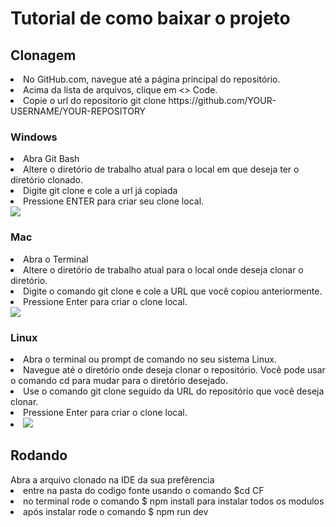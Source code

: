 <h1> Tutorial de como baixar o projeto </h1>
<h2>Clonagem</h2>
<li> 
No GitHub.com, navegue até a página principal do repositório.
</li>
<li> 
Acima da lista de arquivos, clique em <> Code.
</li>
<li> 
Copie o url do repositorio
<a>git clone https://github.com/YOUR-USERNAME/YOUR-REPOSITORY</a>
</li>
<h3>Windows</h3>
<li> 
Abra Git Bash
</li>
<li> 
Altere o diretório de trabalho atual para o local em que deseja ter o diretório clonado.
</li>
<li>
Digite git clone e cole a url já copiada
</li>
<li>
Pressione ENTER para criar seu clone local.
</li> 
<img src="https://www.virtualizationhowto.com/wp-content/uploads/2017/08/Use-Git-Clone-command-to-clone-remote-repository.png">
<h3>Mac</h3>
<li>
Abra o Terminal
</li>
<li>
Altere o diretório de trabalho atual para o local onde deseja clonar o diretório.
</li>
<li>
Digite o comando git clone e cole a URL que você copiou anteriormente.
</li>
<li>
Pressione Enter para criar o clone local.
</li>
<img src="https://blogger.googleusercontent.com/img/b/R29vZ2xl/AVvXsEj3-DJi_hchhg9fG3IKF803se93BD3_zjvy91Edf0fujv_byLVjYyPQ2-83-OESWlUp8rUUV9mEWhPEIfuZUnNbPmH4kwcPoe6PEzqnH_ijjuY_wJWklVMoBK1cXhtKz5Qq6s0vMX1T9doT64qZO6XiRKYHCWjgoKtGNZEs47uRWI8R9Zf5CjIMiOLg/s16000/image8.png">
<h3>Linux</h3>
<li>
Abra o terminal ou prompt de comando no seu sistema Linux.
</li>
<li>
Navegue até o diretório onde deseja clonar o repositório. Você pode usar o comando cd para mudar para o diretório desejado.
</li>
<li>
Use o comando git clone seguido da URL do repositório que você deseja clonar. 
</li>
<li>
Pressione Enter para criar o clone local.
</li>
<li> 
<img src="https://www.testingdocs.com/wp-content/uploads/Git-Clone-TestLink-code-Linux.png">
<h2>Rodando</h2>
<l1>
Abra a arquivo clonado na IDE da sua prefêrencia 
</li>
<li> 
entre na pasta do codigo fonte usando o comando $cd CF
</li>
<li> 
no terminal rode o comando $ npm install para instalar todos os modulos 
</li>
<li> 
após instalar rode o comando $ npm run dev
</li>

